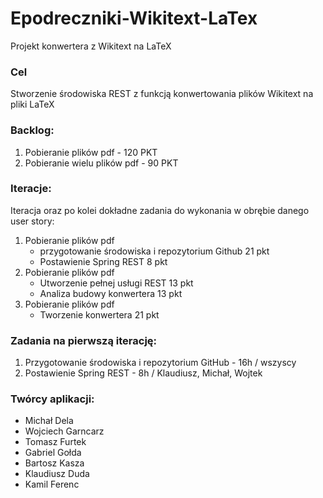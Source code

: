 # Epodreczniki-Wikitext-LaTex
Projekt konwertera z Wikitext na LaTeX

### Cel
Stworzenie środowiska REST z funkcją konwertowania plików Wikitext na pliki LaTeX

### Backlog:  
1. Pobieranie plików pdf - 120 PKT
2. Pobieranie wielu plików pdf - 90 PKT

### Iteracje:
Iteracja oraz po kolei dokładne zadania do wykonania w obrębie danego user story:
1. Pobieranie plików pdf
	 - przygotowanie środowiska i repozytorium Github 21 pkt
	 - Postawienie Spring REST 8 pkt
4. Pobieranie plików pdf
	 - Utworzenie pełnej usługi REST 13 pkt
	 - Analiza budowy konwertera 13 pkt
7. Pobieranie plików pdf
	 - Tworzenie konwertera 21 pkt

### Zadania na pierwszą iterację:  
1. Przygotowanie środowiska i repozytorium GitHub - 16h / wszyscy
2. Postawienie Spring REST - 8h / Klaudiusz, Michał, Wojtek

### Twórcy aplikacji:
 - Michał Dela
 - Wojciech Garncarz
 - Tomasz Furtek
 - Gabriel Gołda
 - Bartosz Kasza
 - Klaudiusz Duda
 - Kamil Ferenc
